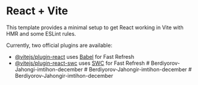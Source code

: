 # React + Vite

This template provides a minimal setup to get React working in Vite with HMR and some ESLint rules.

Currently, two official plugins are available:

- [@vitejs/plugin-react](https://github.com/vitejs/vite-plugin-react/blob/main/packages/plugin-react/README.md) uses [Babel](https://babeljs.io/) for Fast Refresh
- [@vitejs/plugin-react-swc](https://github.com/vitejs/vite-plugin-react-swc) uses [SWC](https://swc.rs/) for Fast Refresh
#   B e r d i y o r o v - J a h o n g i - i m t i h o n - d e c e m b e r  
 #   B e r d i y o r o v - J a h o n g i r - i m t i h o n - d e c e m b e r  
 #   B e r d i y o r o v - J a h o n g i r - i m t i h o n - d e c e m b e r  
 